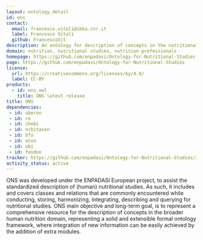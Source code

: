 ```yaml
---
layout: ontology_detail
id: ons
contact:
  email: francesco.vitali@ibba.cnr.it
  label: Francesco Vitali
  github: FrancescoVit
description: An ontology for description of concepts in the nutritional studies domain. 
domain: nutrition, nutritional studies, nutrition professionals 
homepage: https://github.com/enpadasi/Ontology-for-Nutritional-Studies
page: https://github.com/enpadasi/Ontology-for-Nutritional-Studies
license:
  url: https://creativecommons.org/licenses/by/4.0/
  label: CC-BY
products:
  - id: ons.owl
    title: ONS latest release
title: ONS
dependencies:
 - id: uberon
 - id: ro
 - id: chebi
 - id: ncbitaxon
 - id: bfo
 - id: envo
 - id: obi
 - id: foodon
tracker: https://github.com/enpadasi/Ontology-for-Nutritional-Studies/issues
activity_status: active
---
```


ONS was developed under the ENPADASI European project, to assist the standardized description of (human) nutritional studies. As such, it includes and covers classes and relations that are commonly encountered while conducting, storing, harmonizing, integrating, describing and querying for nutritional studies. ONS main objective and long-term goal, is to represent a comprehensive resource for the description of concepts in the broader human nutrition domain, representing a solid and extensible formal ontology framework, where integration of new information can be easily achieved by the addition of extra modules.
